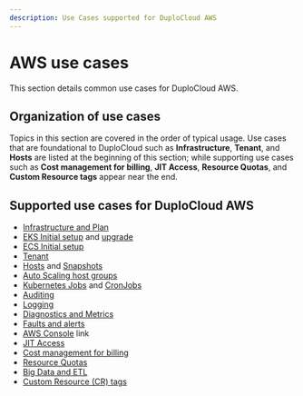 ```yaml
---
description: Use Cases supported for DuploCloud AWS
---
```


# AWS use cases

This section details common use cases for DuploCloud AWS.

## Organization of use cases

Topics in this section are covered in the order of typical usage. Use cases that are foundational to DuploCloud such as **Infrastructure**, **Tenant**, and **Hosts** are listed at the beginning of this section; while supporting use cases such as **Cost management for billing**, **JIT Access**, **Resource Quotas**, and **Custom Resource tags** appear near the end.&#x20;

## Supported use cases for DuploCloud AWS

* [Infrastructure and Plan](disaster-recovery/)
* [EKS Initial setup](disaster-recovery/kubernetes-cluster/) and [upgrade](disaster-recovery/kubernetes-cluster/upgrading-eks-version.md)
* [ECS Initial setup](disaster-recovery/ecs-setup/)
* [Tenant](tenant-environment/)
* [Hosts](hosts-vms/) and [Snapshots](hosts-vms/backups.md)
* [Auto Scaling host groups](hosts-vms/auto-scaling/auto-scaling-groups/)
* [Kubernetes Jobs](../../kubernetes/jobs.md) and [CronJobs](../../kubernetes/cronjobs.md)
* [Auditing](auditing.md)
* [Logging](central-logging/)
* [Diagnostics and Metrics](monitoring/)
* [Faults and alerts](faults-and-alarms/)
* [AWS Console](using-aws-console.md) link
* [JIT Access](jit-access.md)
* [Cost management for billing](cost-management/)
* [Resource Quotas](resource-quotas.md)
* [Big Data and ETL](big-data-and-etl.md)
* [Custom Resource (CR) tags](custom-resource-tags.md)

